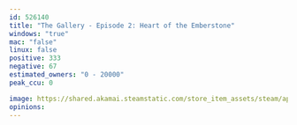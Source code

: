 ```yaml
---
id: 526140
title: "The Gallery - Episode 2: Heart of the Emberstone"
windows: "true"
mac: "false"
linux: false
positive: 333
negative: 67
estimated_owners: "0 - 20000"
peak_ccu: 0

image: https://shared.akamai.steamstatic.com/store_item_assets/steam/apps/526140/header.jpg?t=1728340715
opinions:
---
```

